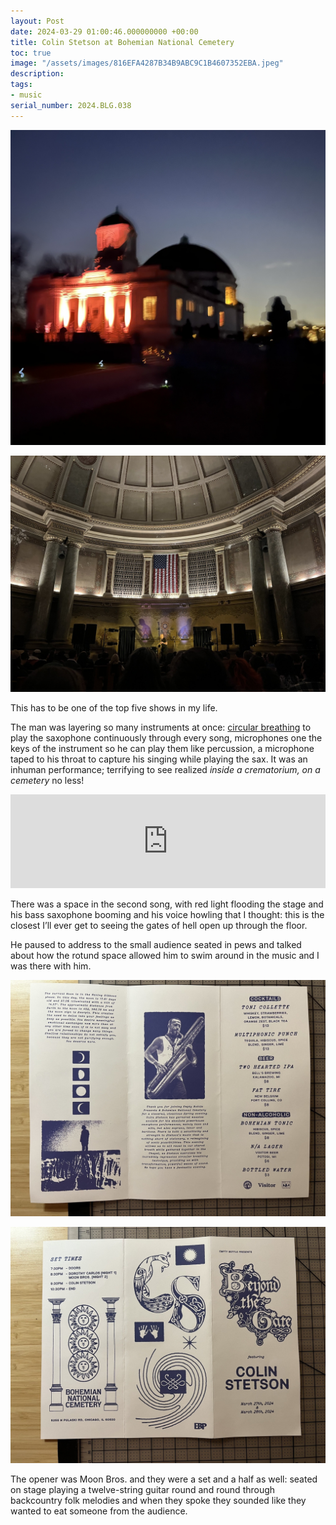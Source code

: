 ```yaml
---
layout: Post
date: 2024-03-29 01:00:46.000000000 +00:00
title: Colin Stetson at Bohemian National Cemetery
toc: true
image: "/assets/images/816EFA4287B34B9ABC9C1B4607352EBA.jpeg"
description:
tags:
- music
serial_number: 2024.BLG.038
---
```

![](/assets/images/8923A119EDB54BB1AA4BD32F6BB63716.jpeg)

![](/assets/images/816EFA4287B34B9ABC9C1B4607352EBA.jpeg)

This has to be one of the top five shows in my life\. 

The man was layering so many instruments at once: [circular breathing](https://en.wikipedia.org/wiki/Circular_breathing) to play the saxophone continuously through every song, microphones one the keys of the instrument so he can play them like percussion, a microphone taped to his throat to capture his singing while playing the sax\. It was an inhuman performance; terrifying to see realized *inside a crematorium, on a cemetery* no less\!

<iframe allow="autoplay *; encrypted-media *;" frameborder="0" height="150" style="width:100%;max-width:660px;overflow:hidden;background:transparent;" sandbox="allow-forms allow-popups allow-same-origin allow-scripts allow-storage-access-by-user-activation allow-top-navigation-by-user-activation" src="https://embed.music.apple.com/us/album/when-we-were-that-what-wept-for-the-sea/1679092720?i=1679092722"></iframe>

There was a space in the second song, with red light flooding the stage and his bass saxophone booming and his voice howling that I thought: this is the closest I’ll ever get to seeing the gates of hell open up through the floor\.

He paused to address to the small audience seated in pews and talked about how the rotund space allowed him to swim around in the music and I was there with him\.

![](/assets/images/CBEA13843EDB45899AA4B2A90C4B1D06.jpeg)

![](/assets/images/B80FB2A0D97F45B896CE7A8F706FC385.jpeg)

The opener was Moon Bros\. and they were a set and a half as well: seated on stage playing a twelve\-string guitar round and round through backcountry folk melodies and when they spoke they sounded like they wanted to eat someone from the audience\.
